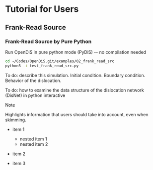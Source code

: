 #  Tutorial for Users

## Frank-Read Source

### Frank-Read Source by Pure Python


Run OpenDiS in pure python mode (PyDiS) -- no compilation needed
```bash
cd ~/Codes/OpenDiS.git/examples/02_frank_read_src
python3 -i test_frank_read_src.py
```


To do: describe this simulation.  Initial condition.  Boundary condition.  Behavior of the dislocation.

To do: how to examine the data structure of the dislocation network (DisNet) in python interactive

> [!NOTE]  
> Highlights information that users should take into account, even when skimming.

- item 1

  - nested item 1
  - nested item 2

- item 2
- item 3
